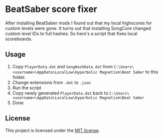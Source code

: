 # BeatSaber score fixer

After installing BeatSaber mods I found out that my local highscores for custom levels were gone.
It turns out that installing SongCore changed custom level IDs to full hashes. So here's a script that fixes local scoreboards.

## Usage
1. Copy `PlayerData.dat` and `SongHashData.dat` from `C:\Users\<username>\AppData\LocalLow\Hyperbolic Magnetism\Beat Saber` to this folder.
1. Change extensions from `.dat` to `.json`
1. Run the script
1. Copy newly generated `PlayerData.dat` back to `C:\Users\<username>\AppData\LocalLow\Hyperbolic Magnetism\Beat Saber`
1. Done

## License
This project is licensed under the [MIT license](LICENSE).
